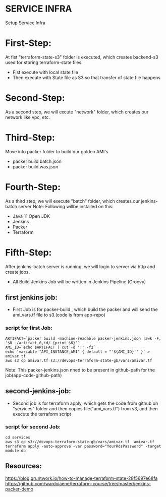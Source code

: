 # SERVICE INFRA
 Setup Service Infra

# First-Step:
 At fist "terraform-state-s3" folder is executed, which creates backend-s3 used for storing terraform-state files
 - Fist execute with local state file
 - Then execute with State file as S3 so that transfer of state file happens

# Second-Step:
As a second step, we will excute "network" folder, which creates our network like vpc, etc.

# Third-Step:
Move into packer folder to build our golden AMI's
- packer build batch.json
- packer build was.json

# Fourth-Step:
As a third step, we will execute "batch" folder, which creates our jenkins-batch server
Note: Following willbe installed on this:
- Java 11 Open JDK
- Jenkins
- Packer
- Terraform

# Fifth-Step:
After  jenkins-batch server is running, we will login to server via http and create jobs.
- All Build Jenkins Job will be written in Jenkins Pipeline (Groovy)

## first jenkins job:
- First Job is for packer-build , which build the packer and will send the ami_vars.tf file to s3.(code is from app-repo)
### script for first Job:
    ARTIFACT=`packer build -machine-readable packer-jenkins.json |awk -F, '$0 ~/artifact,0,id/ {print $6}'`
    AMI_ID=`echo $ARTIFACT | cut -d ':' -f2`
    echo 'variable "API_INSTANCE_AMI" { default = "'${AMI_ID}'" }' > amivar.tf
    aws s3 cp amivar.tf s3://devops-terraform-state-gb/vars/amivar.tf

Note: This packer-jenkins.json nned to be present in github-path for the job(app-code-github-path)

## second-jenkins-job:
- Second job is for terraform apply, which gets the code from github on "services" folder and then copies file("ami_vars.tf") from s3, and 
 then execute the terraform script

### script for second Job:
    cd services
    aws s3 cp s3://devops-terraform-state-gb/vars/amivar.tf  amivar.tf
    terraform apply -auto-approve -var password="YourRdsPassword" -target module.db

## Resources:
https://blog.gruntwork.io/how-to-manage-terraform-state-28f5697e68fa
https://github.com/wardviaene/terraform-course/tree/master/jenkins-packer-demo

